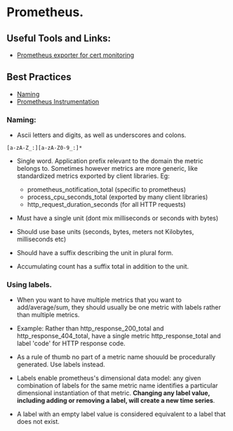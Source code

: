 # Prometheus.


## Useful Tools and Links:
* [Prometheus exporter for cert monitoring](https://github.com/enix/x509-certificate-exporter)

## Best Practices
* [Naming](https://prometheus.io/docs/practices/naming/)
* [Prometheus Instrumentation](https://prometheus.io/docs/practices/instrumentation/#counter-vs-gauge-summary-vs-histogram)


### Naming:
* Ascii letters and digits, as well as underscores and colons.
```
[a-zA-Z_:][a-zA-Z0-9_:]*
```

* Single word. Application prefix relevant to the domain the metric belongs
  to. Sometimes however metrics are more generic, like standardized metrics
  exported by client libraries. Eg:
  - prometheus_notification_total (specific to prometheus)
  - process_cpu_seconds_total  (exported by many client libraries)
  - http_request_duration_seconds  (for all HTTP requests)

* Must have a single unit (dont mix milliseconds or seconds with bytes)
* Should use base units (seconds, bytes, meters not Kilobytes, milliseconds etc)
* Should have a suffix describing the unit in plural form.
* Accumulating count has a suffix total in addition to the unit.


### Using labels.
* When you want to have multiple metrics that you want to add/average/sum,
  they should usually be one metric with labels rather than multiple metrics.

* Example: Rather than http_response_200_total and http_response_404_total, have
  a single metric http_response_total and label 'code' for HTTP response code.

* As a rule of thumb no part of a metric name shouuld be procedurally generated.
  Use labels instead.

* Labels enable prometheus's dimensional data model: any given combination of
  labels for the same metric name identifies a particular dimensional instantiation
  of that metric. **Changing any label value, including adding or removing a label,
  will create a new time series**.

* A label with an empty label value is considered equivalent to a label that
  does not exist.
